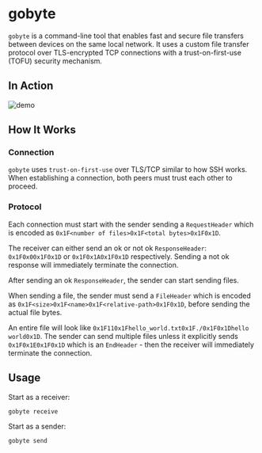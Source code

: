 # gobyte

`gobyte` is a command-line tool that enables fast and secure file transfers between devices on the same local network. It uses a custom file transfer protocol over TLS-encrypted TCP connections with a trust-on-first-use (TOFU) security mechanism.

## In Action

![demo](demo.gif)

## How It Works

### Connection

`gobyte` uses `trust-on-first-use` over TLS/TCP similar to how SSH works. When establishing a connection, both peers must trust each other to proceed.

### Protocol

Each connection must start with the sender sending a `RequestHeader` which is encoded as `0x1F<number of files>0x1F<total bytes>0x1F0x1D`.

The receiver can either send an ok or not ok `ResponseHeader`: `0x1F0x00x1F0x1D` or `0x1F0x1A0x1F0x1D` respectively. Sending a not ok response will immediately terminate the connection. 

After sending an ok `ResponseHeader`, the sender can start sending files.

When sending a file, the sender must send a `FileHeader` which is encoded as `0x1F<size>0x1F<name>0x1F<relative-path>0x1F0x1D`, before sending the actual file bytes.

An entire file will look like `0x1F110x1Fhello_world.txt0x1F./0x1F0x1Dhello world0x1D`. The sender can send multiple files unless it explicitly sends `0x1F0x1E0x1F0x1D` which is an `EndHeader` - then the receiver will immediately terminate the connection.

## Usage

Start as a receiver:
```bash
gobyte receive
```

Start as a sender:
```bash
gobyte send
```
